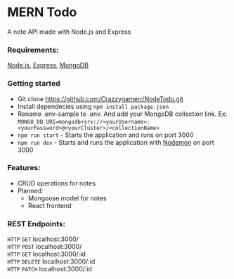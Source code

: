 # MERN Todo
A note API made with Node.js and Express

### Requirements:
[Node.js](https://nodejs.org/en/), [Express](http://expressjs.com/), [MongoDB](https://cloud.mongodb.com/)

### Getting started
- Git clone https://github.com/Crazzygamerr/NodeTodo.git
- Install dependecies using `npm install package.json`
- Rename .env-sample to .env. And add your MongoDB collection link. Ex: 
  `MONGO_DB_URI=mongodb+srv://<yourUsername>:<yourPassword>@<yourCluster>/<collectionName>`
- `npm run start` - Starts the application and runs on port 3000
- `npm run dev` - Starts and runs the application with [Nodemon](https://www.npmjs.com/package/nodemon) on port 3000

### Features:
- CRUD operations for notes
- Planned:
  - Mongoose model for notes
  - React frontend

### REST Endpoints:
`HTTP` `GET` localhost:3000/<br>
`HTTP` `POST` localhost:3000/<br>
`HTTP` `GET` localhost:3000/:id<br>
`HTTP` `DELETE` localhost:3000/:id<br>
`HTTP` `PATCH` localhost:3000/:id<br>
